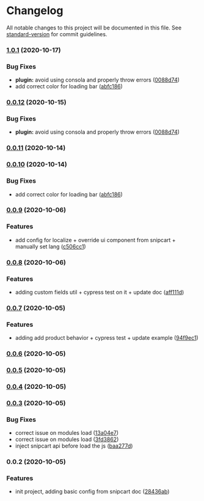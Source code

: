 # Changelog

All notable changes to this project will be documented in this file. See [standard-version](https://github.com/conventional-changelog/standard-version) for commit guidelines.

### [1.0.1](https://github.com/nuxt-community/snipcart-module/compare/v0.0.9...v1.0.1) (2020-10-17)


### Bug Fixes

* **plugin:** avoid using consola and properly throw errors ([0088d74](https://github.com/nuxt-community/snipcart-module/commit/0088d74deaaabdaaae5a4ac5036726cf2f49cccc))
* add correct color for loading bar ([abfc186](https://github.com/nuxt-community/snipcart-module/commit/abfc186ff9b89da9931af8033cd330e980c87c12))

### [0.0.12](https://github.com/nuxt-community/snipcart-module/compare/v0.0.11...v0.0.12) (2020-10-15)


### Bug Fixes

* **plugin:** avoid using consola and properly throw errors ([0088d74](https://github.com/nuxt-community/snipcart-module/commit/0088d74deaaabdaaae5a4ac5036726cf2f49cccc))

### [0.0.11](https://github.com/nuxt-community/snipcart-module/compare/v0.0.10...v0.0.11) (2020-10-14)

### [0.0.10](https://github.com/nuxt-community/snipcart-module/compare/v0.0.9...v0.0.10) (2020-10-14)


### Bug Fixes

* add correct color for loading bar ([abfc186](https://github.com/nuxt-community/snipcart-module/commit/abfc186ff9b89da9931af8033cd330e980c87c12))

### [0.0.9](https://github.com/nuxt-community/snipcart-module/compare/v0.0.8...v0.0.9) (2020-10-06)


### Features

* add config for localize + override ui component from snipcart + manually set lang ([c506cc1](https://github.com/nuxt-community/snipcart-module/commit/c506cc157a6461c2d2b7a0c79ffaefdcda1a572d))

### [0.0.8](https://github.com/nuxt-community/snipcart-module/compare/v0.0.7...v0.0.8) (2020-10-06)


### Features

* adding custom fields util + cypress test on it + update doc ([aff111d](https://github.com/nuxt-community/snipcart-module/commit/aff111decde954f30c2eaf15234ccaf019893aae))

### [0.0.7](https://github.com/nuxt-community/snipcart-module/compare/v0.0.6...v0.0.7) (2020-10-05)


### Features

* adding add product behavior + cypress test + update example ([94f9ec1](https://github.com/nuxt-community/snipcart-module/commit/94f9ec171057863295cdceb88ea79de4796edb20))


### [0.0.6](https://github.com/nuxt-community/snipcart-module/compare/v0.0.5...v0.0.6) (2020-10-05)

### [0.0.5](https://github.com/nuxt-community/snipcart-module/compare/v0.0.4...v0.0.5) (2020-10-05)

### [0.0.4](https://github.com/nuxt-community/snipcart-module/compare/v0.0.3...v0.0.4) (2020-10-05)

### [0.0.3](https://github.com/nuxt-community/snipcart-module/compare/v0.0.2...v0.0.3) (2020-10-05)


### Bug Fixes

* correct issue on modules load ([13a04e7](https://github.com/nuxt-community/snipcart-module/commit/13a04e72a91770c338ce5bb6212be3159adbce12))
* correct issue on modules load ([3fd3862](https://github.com/nuxt-community/snipcart-module/commit/3fd386243d45760e25f330f04b4b56c8f7680142))
* inject snipcart api before load the js ([baa277d](https://github.com/nuxt-community/snipcart-module/commit/baa277da5e17e2393826ec55fde772f7c5bdb5c2))

### 0.0.2 (2020-10-05)


### Features

* init project, adding basic config from snipcart doc ([28436ab](https://github.com/nuxt-community/snipcart-module/commit/28436ab506420e19c837218b6f2758d0b625d5c4))

